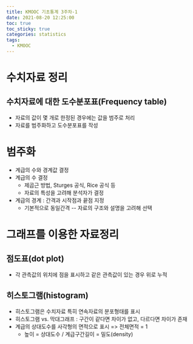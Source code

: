 ```yaml
---
title: KMOOC 기초통계 3주차-1
date: 2021-08-20 12:25:00
toc: true
toc_sticky: true
categories: statistics
tags:
  - KMOOC
---
```


# 수치자료 정리

## 수치자료에 대한 도수분포표(Frequency table)
- 자료의 값이 몇 개로 한정된 경우에는 값을 범주로 처리
- 자료를 범주화하고 도수분포표를 작성

# 범주화
- 계급의 수와 경계값 결정
- 계급의 수 결정
  - 제곱근 방법, Sturges 공식, Rice 공식 등
  - 자료의 특성을 고려해 분석자가 결정
- 계급의 경계 : 간격과 시작점과 끝점 지정
  - 기본적으로 동일간격
  -- 자료의 구조와 설명을 고려해 선택

# 그래프를 이용한 자료정리

## 점도표(dot plot)
- 각 관측값의 위치에 점을 표시하고 같은 관측값이 있는 경우 위로 누적

## 히스토그램(histogram)
- 히스토그램은 수치자료 특히 연속자료의 분포형태를 표시
- 히스토그램 vs. 막대그래프 : 구간이 같다면 차이가 없고, 다르다면 차이가 존재
- 계급의 상대도수를 사각형의 면적으로 표시 => 전체면적 = 1
  - 높이 = 상대도수 / 계급구간길이 = 밀도(density)

